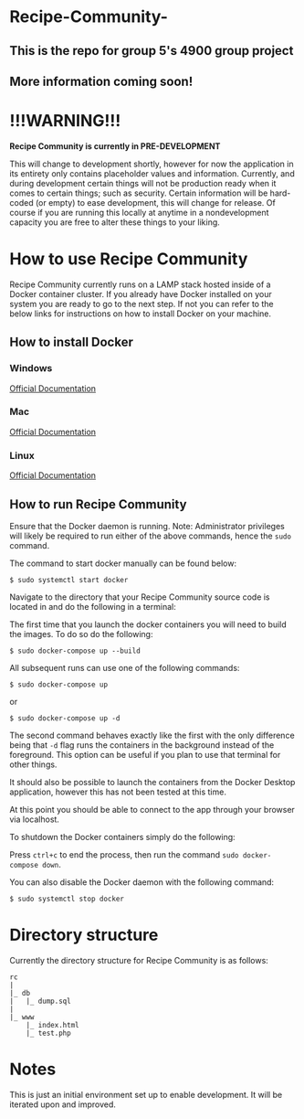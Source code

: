 # Recipe-Community-

## This is the repo for group 5's 4900 group project

## More information coming soon!

# !!!WARNING!!!

**Recipe Community is currently in PRE-DEVELOPMENT**

This will change to development shortly, however for now the application in its entirety only contains placeholder values and information.
Currently, and during development certain things will not be production ready when it comes to certain things; such as security.
Certain information will be hard-coded (or empty) to ease development, this will change for release. 
Of course if you are running this locally at anytime in a nondevelopment capacity you are free to alter these things to your liking.

# How to use Recipe Community

Recipe Community currently runs on a LAMP stack hosted inside of a Docker container cluster.
If you already have Docker installed on your system you are ready to go to the next step.
If not you can refer to the below links for instructions on how to install Docker on your machine.

## How to install Docker

### Windows

[Official Documentation](https://docs.docker.com/desktop/install/windows-install/)

### Mac

[Official Documentation](https://docs.docker.com/desktop/install/mac-install/)

### Linux

[Official Documentation](https://docs.docker.com/desktop/install/linux-install/)

## How to run Recipe Community

Ensure that the Docker daemon is running.
Note: Administrator privileges will likely be required to run either of the above commands, hence the `sudo` command.

The command to start docker manually can be found below:

`$ sudo systemctl start docker`

Navigate to the directory that your Recipe Community source code is located in and do the following in a terminal:

The first time that you launch the docker containers you will need to build the images. To do so do the following:

`$ sudo docker-compose up --build`

All subsequent runs can use one of the following commands:

`$ sudo docker-compose up `

or

`$ sudo docker-compose up -d`

The second command behaves exactly like the first with the only difference being that `-d` flag runs the containers in the background instead of the foreground.
This option can be useful if you plan to use that terminal for other things.

It should also be possible to launch the containers from the Docker Desktop application, however this has not been tested at this time.

At this point you should be able to connect to the app through your browser via localhost.

To shutdown the Docker containers simply do the following:

Press `ctrl+c` to end the process, then run the command `sudo docker-compose down`.

You can also disable the Docker daemon with the following command:

`$ sudo systemctl stop docker`

# Directory structure

Currently the directory structure for Recipe Community is as follows:

```
rc
|
|_ db
|   |_ dump.sql
|
|_ www
    |_ index.html
    |_ test.php

```

# Notes

This is just an initial environment set up to enable development.
It will be iterated upon and improved.
